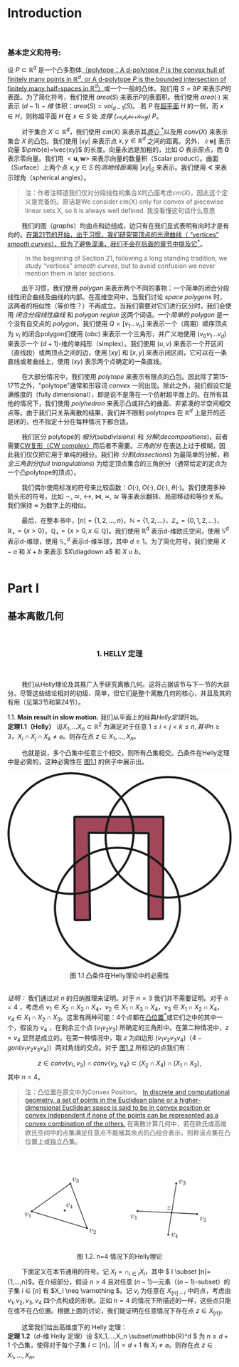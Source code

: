 # **Introduction** 
<br/>

### **基本定义和符号:** 
设 $P\subset\mathbb{R}^d$ 是一个凸多胞体[（polytope：A d-polytope $P$ is the convex hull of finitely many points in $\mathbb{R}^d$, or A d-polytope $P$ is the bounded intersection of finitely many half-spaces in $\mathbb{R}^d$）](https://math.berkeley.edu/~charles/whatis/polytopes.pdf)或一个一般的凸体。我们用 $S=\partial P$ 来表示$P$的表面。为了简化符号，我们使用 $area(S)$ 来表示$P$的表面积。我们使用 $area(\cdot)$ 来表示 $(d-1)-维$ 体积：$area(S)=vol_{d-1}(S)$。 若 $P$ 在[超平面](https://cn.bing.com/search?q=%E8%B6%85%E5%B9%B3%E9%9D%A2&form=ANNTH1&refig=04378c8016ab465fb588c839d2abb348) $H$ 的一侧，而 $x\in H$，则称超平面 $H$ 在 $x\in S$ 处 *支撑 ($\mathcal{supporting}$)* $P$。 

&emsp;&emsp;
对于集合 $X\subset\mathbb{R}^d$，我们使用 $cm(X)$ 来表示其[*质心* $^*$](#NOTE_1_1)以及用 $conv(X)$ 来表示集合 $X$ 的凸包。我们使用 $\vert xy\vert$ 来表示点 $x, y \in \mathbb{R}^d$ 之间的距离。另外，$\| \pmb{e}\|$ 表示向量 $\pmb{e}=\vec{xy}$ 的长度。向量永远是加粗的，比如 $O$ 表示原点，而 $\mathbf{0}$ 表示零向量。我们用 $<\pmb{u},\pmb{w}>$ 来表示向量的数量积（Scalar product）。曲面（Surface）上两个点 $x,y \in S$ 的*测地线距离*用 $\vert xy\vert_S$ 来表示。我们使用 $\sphericalangle$ 来表示球角（spherical angles）。  

><span id="NOTE_1_1">注：作者注释道我们仅对分段线性的集合$X$的凸面考虑$cm(X)$，因此这个定义是完备的。原话是We consider cm(X) only for convex of piecewise linear sets X, so it is always well defined. 我没看懂这句话什么意思  
</span>

&emsp;&emsp;
我们的图（*graphs*）均由点和边组成，边只有在我们显式表明有向时才是有向的。[在第21节的开始，出于习惯，我们研究带顶点的光滑曲线（ “vertices” *smooth curves*），但为了避免混淆，我们不会在后面的章节中提及它$^*$](#NOTE_1_2)。

><span id="NOTE_1_2">In the beginning of Section 21, following a long standing tradition, we study “vertices” *smooth curves*, but to avoid confusion we never mention them in later sections.
</span>

&emsp;&emsp;
出于习惯，我们使用 *polygon* 来表示两个不同的事物：一个简单的闭合分段线性闭合曲线及曲线的内部。在高维空间中，当我们讨论 *space polygons* 时，这两者的相似性（等价性？）不再成立。当我们需要对它们进行区分时，我们会使用 *闭合分段线性曲线* 和 *polygon region* 这两个词语。一个*简单的 polygon* 是一个没有自交点的 *polygon*。我们使用 $Q=[v_1...v_n]$ 来表示一个（周期）顺序顶点为 $v_i$ 的闭合polygon们使用 $(abc)$ 来表示一个三角形，并广义地使用 $(v_0v_1...v_d)$ 来表示一个 $(d+1)$-维的单纯形（simplex）。我们使用 $(u,v)$ 来表示一个开区间（直线段）或两顶点之间的边，使用 $[xy]$ 和 $[x,y]$ 来表示闭区间，它可以在一条直线或者曲线上，使用 $(xy)$ 表示两个点确定的一条直线。  

&emsp;&emsp;
在大部分情况中，我们使用 $polytope$ 来表示有限点的凸包。因此除了第15-17节之外，"polytope"通常和形容词 $convex$ 一同出现。除此之外，我们假设它是满维度的（fully dimensional），即是说不是落在一个仿射超平面上的。在所有其他的情况下，我们使用 $polyhedron$ 来表示凸或非凸的曲面、非紧凑的半空间相交点等。由于我们只关系离散的结果，我们并不限制 polytopes 在 $\mathbb{R}^d$ 上是开的还是闭的，也不指定十分在每种情况下都合适。  

&emsp;&emsp;
我们区分 polytope的 $细分(subdivisions)$ 和 $分解(decompositions)$，前者需要[CW复形（CW complex）](https://cn.bing.com/search?q=CW+complex&cvid=3c10ff08782b4b16941fcd4b357734e1&aqs=edge..69i57j69i60.296j0j1&pglt=163&FORM=ANNTA1&PC=U531)而后者不需要。$三角剖分$ 在表达上过于模糊，因此我们仅仅把它用于单纯的细分。我们称 $分割(dissections)$ 为最简单的分解，称 $全三角剖分(full$ $triangulations)$ 为给定顶点集合的三角剖分（通常给定的定点为一个凸polytope的顶点）。  

&emsp;&emsp;
我们偶尔使用标准的符号来比较函数：$O(\cdot),\;O(\cdot),\;\Omega(\cdot),\;\theta(\cdot)$。我们使用多种箭头形的符号，比如 $\sim,\;\simeq,\;\leftrightarrow,\;\bowtie,\;\asymp,\;\cong$ 等来表示翻转、局部移动和等价关系。我们保持 $\approx$ 为数字上的相似。  

&emsp;&emsp;
最后，在整本书中，$[n]=\{ 1,2,...,n\}$，$\mathbb{N}=\{1,2,...\}$，$\mathbb{Z}_+=\{0,1,2,...\}$，$\mathbb{R}_+=\{x>0\}$，$\mathbb{Q}_+=\{x>0,x\in \mathbb{Q}\}$。我们使用 $\mathbb{R}^d$ 表示d-维欧氏空间，使用 $\mathbb{S}^d$ 表示d-维球，使用 $\mathbb{S}^d_+$ 表示d-维半球，其中 $d\geq 1$。为了简化符号，我们使用 $X-a$ 和 $X+b$ 来表示 $X\diagdown a$ 和 $X\cup b$。  
<br/>

# **Part I** 
## 基本离散几何
<br />

### **<center>1. HELLY 定理</center>**
<br/>

&emsp;&emsp;
我们从Helly理论及其推广入手研究离散几何。这将占据该节与下一节的大部分。尽管这些结论相对的初级、简单，但它们是整个离散几何的核心，并且及其的有用（见第3节和第24节）。

1.1. **Main result in slow motion.** 我们从平面上的经典*Helly定理*开始。  
**定理1.1（Helly）** 设$X_1,...X_n\subset\mathbb{R}^2$ 为满足对于任意 $1 \leqslant i < j < k \leqslant n, 其中n \geqslant 3$，$X_i\cap X_j \cap X_k \neq \varnothing$。则存在点 $z\in X_1,...,X_n$。  

&emsp;&emsp;
也就是说，多个凸集中任意三个相交，则所有凸集相交。凸条件在Helly定理中是必需的，这种必需性在 [图1.1](#FIG1_1) 的例子中展示出。  

<div align=center><img src="./Pictures/FIG1_1.png"></div>
<span id="FIG1_1">
<center>
图 1.1 凸条件在Helly理论中的必需性
</center>
</span>  
<br/>

*证明：* 我们通过对 $n$ 的归纳推理来证明。对于 $n=3$ 我们并不需要证明。对于 $n=4$ ，考虑点 $v_1 \in X_2 \cap X_3 \cap X_4$，$v_2 \in X_1 \cap X_3 \cap X_4$，$v_3 \in X_1 \cap X_2 \cap X_4$，$v_4 \in X_1 \cap X_2 \cap X_3$。这里有两种可能：4个点都在[凸位置$^*$](#NOTE_1_3)或它们之中的其中一个，假设为 $v_4$ ，在剩余三个点 $(v_1v_2v_3)$ 所确定的三角形中。在第二种情况中，$z=v_4$ 显然是成立的。在第一种情况中，取 $z$ 为四边形 $(v_1v_2v_3v_4)$（$4-gon(v_1v_2v_3v_4)$）两对角线的交点。对于 [图1.2](#FIG1_2) 所标记的点我们有：  

$$
z\in conv \{v_1,v_3\}\cap conv \{v_2,v_4\}\subset(X_2\cap X_4)\cap (X_1 \cap X_3),
$$ 其中 $n=4$。


><span id="NOTE_1_3">注：凸位置在原文中为Convex Position。
[In discrete and computational geometry, a set of points in the Euclidean plane or a higher-dimensional Euclidean space is said to be in convex position or convex independent if none of the points can be represented as a convex combination of the others.](https://en.wikipedia.org/wiki/Convex_position) 
在离散计算几何中，若在欧氏或高维欧氏空间中的点集满足任意点不能被其余点的凸组合表示，则称该点集在凸位置上或独立凸集。
</span>  

<div align=center><img src="./Pictures/FIG1_2.png"></div>
<span id="FIG1_2">
<center>
图 1.2. n=4 情况下的Helly理论
</center>
</span>  

&emsp;&emsp;
下面定义在本节通用的符号。记 $X_I= \cap _{i\in I}X_i$，其中 $ I \subset [n]=\{1,...,n\}$。在介绍部分，假设 $n > 4$ 且对任意 $(n-1)$—元素（$(n-1)$-subset）的子集 $i \in [n]$ 有 $X_I \neq \varnothing $。记 $v_i$ 为任意在 $X_{[n]-i}$ 中的点，考虑由 $v_1, v_2, v_3, v_4$ 四个点构成的形状。正如 $n=4$ 的情况下所描述的一样，这些点只能在或不在凸位置。根据上面的讨论，我们能证明在任意情况下存在点 $z\in X_{[n]}$。  

&emsp;&emsp;
这里我们给出高维度下的 Helly 定理：  
**定理 1.2**（*d*-维 Helly 定理）设 $X_1,...,X_n \subset\mathbb{R}^d $ 为 $n \geqslant d+1$ 个凸集，使得对于每个子集 $I \subset [n]， |I| = d+1$ 有 $X_I \neq \varnothing$。则存在点 $z \in X_1, ...,X_n$。